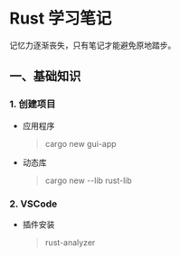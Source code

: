 # Rust 学习笔记

记忆力逐渐丧失，只有笔记才能避免原地踏步。

## 一、基础知识

### 1. 创建项目

* 应用程序
  > cargo new gui-app
* 动态库
  > cargo new --lib rust-lib

### 2. VSCode

* 插件安装
  > rust-analyzer
